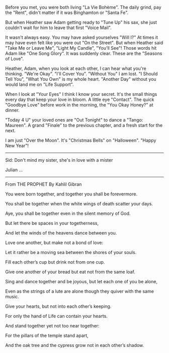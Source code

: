 Before you met, you were both living "La Vie Bohème".
The daily grind, pay the "Rent", didn't matter if it was Binghamton or "Santa Fe".

But when Heather saw Adam getting ready to "Tune Up" his sax, she just couldn't wait for him to leave that first "Voice Mail".

It wasn't always easy. 
You may have asked yourselves "Will I?" 
At times it may have even felt like you were out "On the Street". 
But when Heather said "Take Me or Leave Me", "Light My Candle", "You'll See"! 
Those words hit Adam like "One Song Glory". It was suddenly clear. These are the "Seasons of Love".

Heather, Adam, when you look at each other, I can hear what you're thinking.
"We're Okay". "I'll Cover You". "Without You" I am lost. "I Should Tell You", "What You Own" is my whole heart.
"Another Day" without you would land me on "Life Support".

When I look at "Your Eyes" I think I know your secret. It's the small things every day that keep your love in bloom. 
A little eye "Contact". The quick "Goodbye Love" before work in the morning, the "You Okay Honey?" at dinner.

"Today 4 U" your loved ones are "Out Tonight" to dance a "Tango: Maureen".
A grand "Finale" to the previous chapter, and a fresh start for the next.

I am just "Over the Moon". It's "Christmas Bells" on "Halloween". "Happy New Year"!

-----------
Sid: Don't mind my sister, she's in love with a mister

Julian ...

-----------
From THE PROPHET By Kahlil Gibran

You were born together, and together you shall be forevermore.

You shall be together when the white wings of death scatter your days.

Aye, you shall be together even in the silent memory of God.

But let there be spaces in your togetherness,

And let the winds of the heavens dance between you.

Love one another, but make not a bond of love:

Let it rather be a moving sea between the shores of your souls.

Fill each other’s cup but drink not from one cup.

Give one another of your bread but eat not from the same loaf. 

Sing and dance together and be joyous, but let each one of you be alone,

Even as the strings of a lute are alone though they quiver with the same music.

Give your hearts, but not into each other’s keeping.

For only the hand of Life can contain your hearts.

And stand together yet not too near together:

For the pillars of the temple stand apart,

And the oak tree and the cypress grow not in each other’s shadow. 

